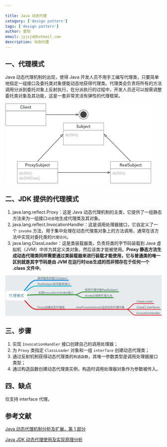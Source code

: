 ```yaml
---

title: Java 动态代理
category: ['design pattern']
tags: ['design pattern']
author: 景阳
email: jyjsjd@hotmail.com
description: 动态代理
---
```


## 一、代理模式
Java 动态代理机制的出现，使得 Java 开发人员不用手工编写代理类，只要简单地指定一组接口及委托类对象便能动态地获得代理类。代理类会负责将所有的方法调用分派到委托对象上反射执行，在分派执行的过程中，开发人员还可以按需调整委托类对象及其功能，这是一套非常灵活有弹性的代理框架。

![proxy.png](/assets/img/proxy.png)

## 二、JDK 提供的代理模式
1. java.lang.reflect.Proxy：这是 Java 动态代理机制的主类，它提供了一组静态方法来为一组接口`动态`地生成代理类及其对象。
2. java.lang.reflect.InvocationHandler：这是调用处理器接口，它自定义了一个 `invoke` 方法，用于集中处理在动态代理类对象上的方法调用，通常在该方法中实现对委托类的`代理访问`。
3. java.lang.ClassLoader：这是类装载器类，负责将类的字节码装载到 Java 虚拟机（JVM）中并为其定义类对象，然后该类才能被使用。**Proxy 静态方法生成动态代理类同样需要通过类装载器来进行装载才能使用，它与普通类的唯一区别就是其字节码是由 JVM 在运行时`动态`生成的而非预存在于任何一个 .class 文件中**。

![javaproxy](/assets/img/javaproxy.png)

## 三、步骤
1. 实现 `InvocationHandler` 接口创建自己的调用处理器；
2. 为 `Proxy` 类指定 `ClassLoader` 对象和一组 `interface` 创建动态代理类；
3. 通过反射机制获得动态代理类的`构造函数`，其唯一参数类型是调用处理器接口类型；
4. 通过构造函数创建动态代理类实例，构造时调用处理器对象作为参数被传入。

## 四、缺点
仅支持 interface 代理。

## 参考文献
[Java 动态代理机制分析及扩展，第 1 部分](https://www.ibm.com/developerworks/cn/java/j-lo-proxy1/index.html)

[Java JDK 动态代理使用及实现原理分析](http://blog.jobbole.com/104433/)
